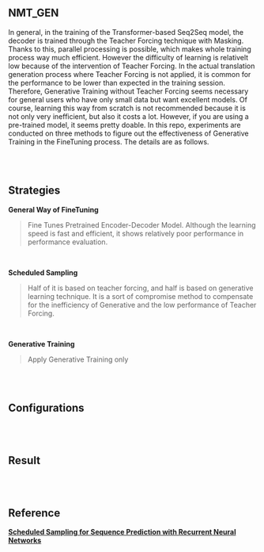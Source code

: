 ## NMT_GEN
In general, in the training of the Transformer-based Seq2Seq model, the decoder is trained through the Teacher Forcing technique with Masking. Thanks to this, parallel processing is possible, which makes whole training process way much efficient. However the difficulty of learning is relativelt low because of the intervention of Teacher Forcing. In the actual translation generation process where Teacher Forcing is not applied, it is common for the performance to be lower than expected in the training session.
Therefore, Generative Training without Teacher Forcing seems necessary for general users who have only small data but want excellent models. Of course, learning this way from scratch is not recommended because it is not only very inefficient, but also it costs a lot. However, if you are using a pre-trained model, it seems pretty doable.
In this repo, experiments are conducted on three methods to figure out the effectiveness of Generative Training in the FineTuning process. The details are as follows.

<br>
<br>

## Strategies

**General Way of FineTuning** <br>
> Fine Tunes Pretrained Encoder-Decoder Model. Although the learning speed is fast and efficient, it shows relatively poor performance in performance evaluation.

<br>

**Scheduled Sampling** <br>
> Half of it is based on teacher forcing, and half is based on generative learning technique.
It is a sort of compromise method to compensate for the inefficiency of Generative and the low performance of Teacher Forcing.

<br>

**Generative Training** <br>
> Apply Generative Training only


<br>
<br>

## Configurations

<br>
<br>

## Result

<br>
<br>

## Reference
[**Scheduled Sampling for Sequence Prediction with Recurrent Neural Networks**](https://arxiv.org/abs/1506.03099)
<br>
